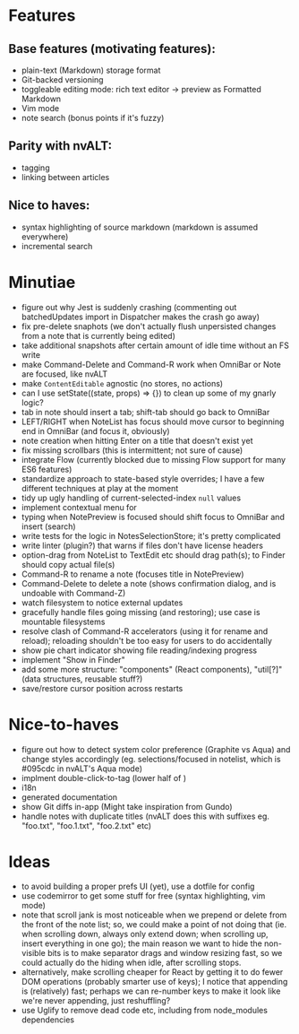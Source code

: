 # Features

## Base features (motivating features):

- plain-text (Markdown) storage format
- Git-backed versioning
- toggleable editing mode: rich text editor -> preview as Formatted Markdown
- Vim mode
- note search (bonus points if it's fuzzy)

## Parity with nvALT:

- tagging
- linking between articles

## Nice to haves:

- syntax highlighting of source markdown (markdown is assumed everywhere)
- incremental search

# Minutiae

- figure out why Jest is suddenly crashing (commenting out batchedUpdates import in Dispatcher makes the crash go away)
- fix pre-delete snaphots (we don't actually flush unpersisted changes from a note that is currently being edited)
- take additional snapshots after certain amount of idle time without an FS write
- make Command-Delete and Command-R work when OmniBar or Note are focused, like nvALT
- make `ContentEditable` agnostic (no stores, no actions)
- can I use setState((state, props) => {}) to clean up some of my gnarly logic?
- tab in note should insert a tab; shift-tab should go back to OmniBar
- LEFT/RIGHT when NoteList has focus should move cursor to beginning end in OmniBar (and focus it, obviously)
- note creation when hitting Enter on a title that doesn't exist yet
- fix missing scrollbars (this is intermittent; not sure of cause)
- integrate Flow (currently blocked due to missing Flow support for many ES6 features)
- standardize approach to state-based style overrides; I have a few different techniques at play at the moment
- tidy up ugly handling of current-selected-index `null` values
- implement contextual menu for <NoteView>
- typing when NotePreview is focused should shift focus to OmniBar and insert (search)
- write tests for the logic in NotesSelectionStore; it's pretty complicated
- write linter (plugin?) that warns if files don't have license headers
- option-drag from NoteList to TextEdit etc should drag path(s); to Finder should copy actual file(s)
- Command-R to rename a note (focuses title in NotePreview)
- Command-Delete to delete a note (shows confirmation dialog, and is undoable with Command-Z)
- watch filesystem to notice external updates
- gracefully handle files going missing (and restoring); use case is mountable filesystems
- resolve clash of Command-R accelerators (using it for rename and reload); reloading shouldn't be too easy for users to do accidentally
- show pie chart indicator showing file reading/indexing progress
- implement "Show in Finder"
- add some more structure: "components" (React components), "util[?]" (data structures, reusable stuff?)
- save/restore cursor position across restarts

# Nice-to-haves

- figure out how to detect system color preference (Graphite vs Aqua) and change styles accordingly (eg. selections/focused in notelist, which is #095cdc in nvALT's Aqua mode)
- implment double-click-to-tag (lower half of <NotePreview>)
- i18n
- generated documentation
- show Git diffs in-app (Might take inspiration from Gundo)
- handle notes with duplicate titles (nvALT does this with suffixes eg. "foo.txt", "foo.1.txt", "foo.2.txt" etc)

# Ideas

- to avoid building a proper prefs UI (yet), use a dotfile for config
- use codemirror to get some stuff for free (syntax highlighting, vim mode)
- note that scroll jank is most noticeable when we prepend or delete from the front of the note list; so, we could make a point of not doing that (ie. when scrolling down, always only extend down; when scrolling up, insert everything in one go); the main reason we want to hide the non-visible bits is to make separator drags and window resizing fast, so we could actually do the hiding when idle, after scrolling stops.
- alternatively, make scrolling cheaper for React by getting it to do fewer DOM operations (probably smarter use of keys); I notice that appending is (relatively) fast; perhaps we can re-number keys to make it look like we're never appending, just reshuffling?
- use Uglify to remove dead code etc, including from node_modules dependencies

<!--- vim: set nowrap tw=0: -->
